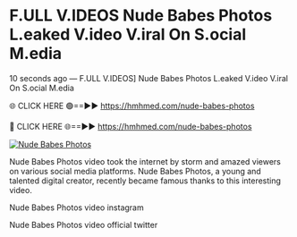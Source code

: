 # F.ULL V.IDEOS Nude Babes Photos L.eaked V.ideo V.iral On S.ocial M.edia

10 seconds ago — F.ULL V.IDEOS] Nude Babes Photos L.eaked V.ideo V.iral On S.ocial M.edia

🌐 CLICK HERE 🟢==►► https://hmhmed.com/nude-babes-photos

🔴 CLICK HERE 🌐==►► https://hmhmed.com/nude-babes-photos

[![Nude Babes Photos](https://i.imgur.com/dJHk4Zq.gif)](https://hmhmed.com/nude-babes-photos)

Nude Babes Photos video took the internet by storm and amazed viewers on various social media platforms. Nude Babes Photos, a young and talented digital creator, recently became famous thanks to this interesting video.

Nude Babes Photos video instagram

Nude Babes Photos video official twitter